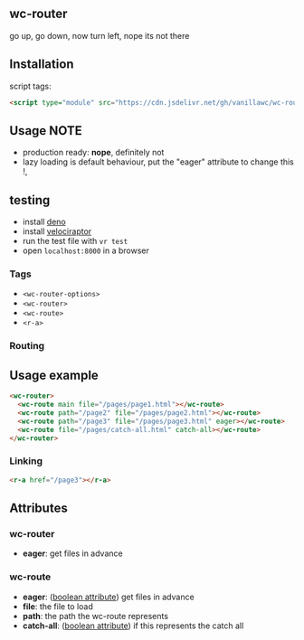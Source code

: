 wc-router
--------

go up, go down, now turn left, nope its not there


## Installation

script tags:
```html
<script type="module" src="https://cdn.jsdelivr.net/gh/vanillawc/wc-router@0/src/index.js">
```

## Usage NOTE

- production ready: **nope**, definitely not
- lazy loading is default behaviour, put the "eager" attribute to change this !,

## testing

- install [deno](https://deno.land/#installation)
- install [velociraptor](https://github.com/umbopepato/velociraptor)
- run the test file with `vr test`
- open `localhost:8000` in a browser

### Tags

- `<wc-router-options>`
- `<wc-router>`
- `<wc-route>`
- `<r-a>`

### Routing
## Usage example

```html
<wc-router>
  <wc-route main file="/pages/page1.html"></wc-route>
  <wc-route path="/page2" file="/pages/page2.html"></wc-route>
  <wc-route path="/page3" file="/pages/page3.html" eager></wc-route>
  <wc-route file="/pages/catch-all.html" catch-all></wc-route>
</wc-router>
```

### Linking

```html
<r-a href="/page3"></r-a>
```

## Attributes

### wc-router
- **eager**: get files in advance

### wc-route
- **eager**: ([boolean attribute]) get files in advance
- **file**: the file to load
- **path**: the path the wc-route represents
- **catch-all**: ([boolean attribute]) if this represents the catch all

[boolean attribute]: https://developer.mozilla.org/en-US/docs/Web/HTML/Attributes#Boolean_Attributes
